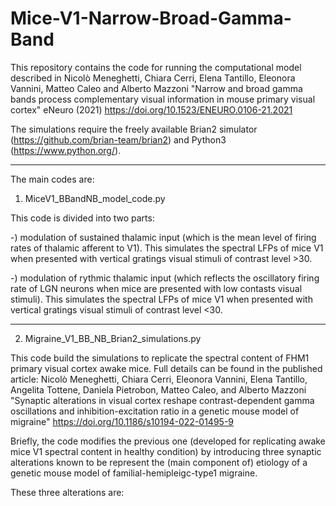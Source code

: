# Mice-V1-Narrow-Broad-Gamma-Band
This repository contains the code for running the computational model described in Nicolò Meneghetti, Chiara Cerri, Elena Tantillo, Eleonora Vannini, Matteo Caleo and Alberto Mazzoni "Narrow and broad gamma bands process complementary visual information in mouse primary visual cortex" eNeuro (2021)  https://doi.org/10.1523/ENEURO.0106-21.2021


The simulations require the freely available Brian2 simulator (https://github.com/brian-team/brian2) and Python3 (https://www.python.org/). 

-------------------------------------------------------------------------------------------------------------------------------------------------------------------

The main codes are: 

1) MiceV1_BBandNB_model_code.py

This code is divided into two parts: 

-) modulation of sustained thalamic input (which is the mean level of firing rates of thalamic afferent to V1). This simulates the spectral LFPs of mice V1 when presented with vertical gratings visual stimuli of contrast level >30. 

-) modulation of rythmic thalamic input (which reflects the oscillatory firing rate of LGN neurons when mice are presented with low contasts visual stimuli). This simulates the spectral LFPs of mice V1 when presented with vertical gratings visual stimuli of contrast level <30. 

-------------------------------------------------------------------------------------------------------------------------------------------------------------------

2) Migraine_V1_BB_NB_Brian2_simulations.py

This code build the simulations to replicate the spectral content of FHM1 primary visual cortex awake mice. Full details can be found in the published article: Nicolò Meneghetti, Chiara Cerri, Eleonora Vannini, Elena Tantillo, Angelita Tottene, Daniela Pietrobon, Matteo Caleo, and Alberto Mazzoni "Synaptic alterations in visual cortex reshape contrast-dependent gamma oscillations and inhibition-excitation ratio in a genetic mouse model of migraine" https://doi.org/10.1186/s10194-022-01495-9


Briefly, the code modifies the previous one (developed for replicating awake mice V1 spectral content in healthy condition) by introducing three synaptic alterations known to be represent the (main component of) etiology of a genetic mouse model of familial-hemipleigc-type1 migraine. 

These three alterations are: 

